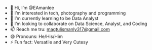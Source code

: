 - 👋 Hi, I’m @EAmanlee
- 👀 I’m interested in tech, photography and programming
- 🌱 I’m currently learning to be Data Analyst
- 💞️ I’m looking to collaborate on Data Science, Analyst, and Coding
- 📫 Reach me tru: magtulismanly317@gmail.com
- 😄 Pronouns: He/His/Him
- ⚡ Fun fact: Versatile and Very Cutesy

<!---
EAmanlee/EAmanlee is a ✨ special ✨ repository because its `README.md` (this file) appears on your GitHub profile.
You can click the Preview link to take a look at your changes.
--->
